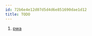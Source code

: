 ```yaml
---
id: 72b6e4e12d07d5d4d6e851690dae1d12
title: TODO
---
```


1. [pwa](https://web.dev/progressive-web-apps/)
